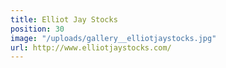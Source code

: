 ```yaml
---
title: Elliot Jay Stocks
position: 30
image: "/uploads/gallery__elliotjaystocks.jpg"
url: http://www.elliotjaystocks.com/
---
```


